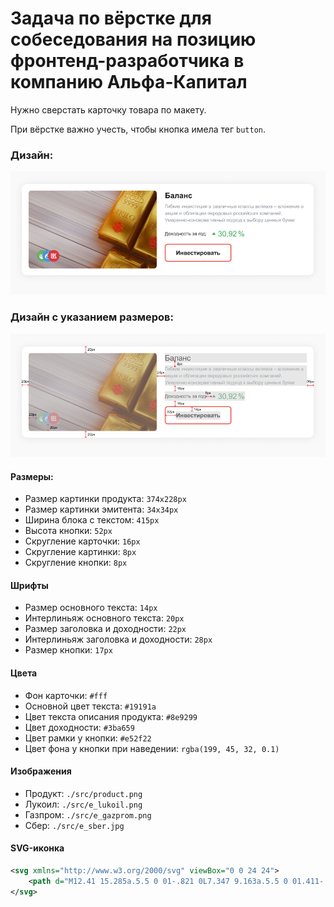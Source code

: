 # Задача по вёрстке для собеседования на позицию фронтенд-разработчика в компанию Альфа-Капитал

Нужно сверстать карточку товара по макету.

При вёрстке важно учесть, чтобы кнопка имела тег `button`.

### Дизайн:

![Дизайн](./design.png)

### Дизайн с указанием размеров:

![Дизайн с указанием размеров](./design_sizes.png)

#### Размеры:

- Размер картинки продукта: `374x228px`
- Размер картинки эмитента: `34x34px`
- Ширина блока с текстом: `415px`
- Высота кнопки: `52px`
- Скругление карточки: `16px`
- Скругление картинки: `8px`
- Скругление кнопки: `8px`

#### Шрифты

- Размер основного текста: `14px`
- Интерлиньяж основного текста: `20px`
- Размер заголовка и доходности: `22px`
- Интерлиньяж заголовка и доходности: `28px`
- Размер кнопки: `17px`

#### Цвета

- Фон карточки: `#fff`
- Основной цвет текста: `#19191a`
- Цвет текста описания продукта: `#8e9299`
- Цвет доходности: `#3ba659`
- Цвет рамки у кнопки: `#e52f22`
- Цвет фона у кнопки при наведении: `rgba(199, 45, 32, 0.1)`

#### Изображения

- Продукт: `./src/product.png`
- Лукоил: `./src/e_lukoil.png`
- Газпром: `./src/e_gazprom.png`
- Сбер: `./src/e_sber.jpg`

#### SVG-иконка

```svg
<svg xmlns="http://www.w3.org/2000/svg" viewBox="0 0 24 24">
    <path d="M12.41 15.285a.5.5 0 01-.821 0L7.347 9.163a.5.5 0 01.411-.785h8.483a.5.5 0 01.411.785l-4.241 6.122z"/>
</svg>
```
